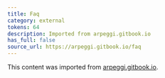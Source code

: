 ```yaml
---
title: Faq
category: external
tokens: 64
description: Imported from arpeggi.gitbook.io
has_full: false
source_url: https://arpeggi.gitbook.io/faq
---
```


This content was imported from [arpeggi.gitbook.io](https://arpeggi.gitbook.io/faq).
